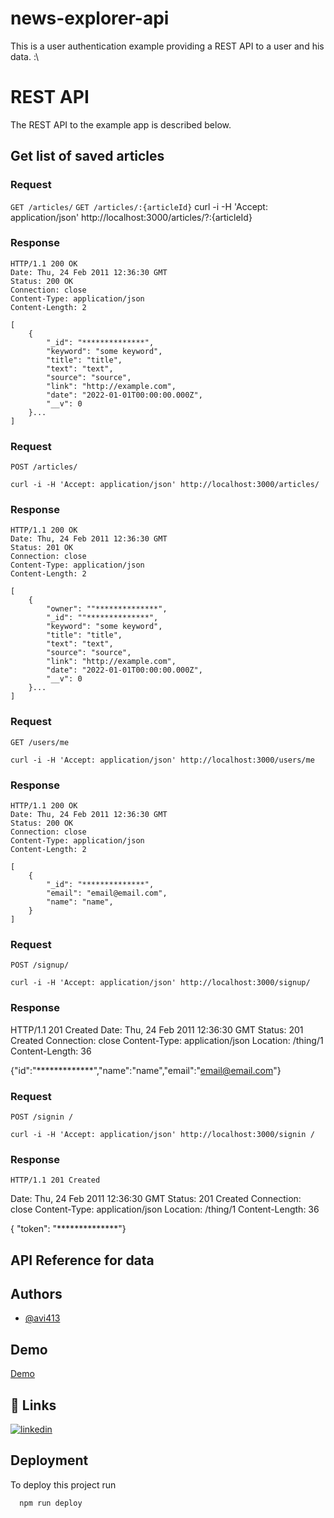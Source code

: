 # news-explorer-api

This is a user authentication example providing a REST API to a user and his data. :\

# REST API

The REST API to the example app is described below.

## Get list of saved articles

### Request

`GET /articles/`
`GET /articles/:{articleId}`
    curl -i -H 'Accept: application/json' http://localhost:3000/articles/?:{articleId}

### Response

    HTTP/1.1 200 OK
    Date: Thu, 24 Feb 2011 12:36:30 GMT
    Status: 200 OK
    Connection: close
    Content-Type: application/json
    Content-Length: 2

    [
        {
            "_id": "**************",
            "keyword": "some keyword",
            "title": "title",
            "text": "text",
            "source": "source",
            "link": "http://example.com",
            "date": "2022-01-01T00:00:00.000Z",
            "__v": 0
        }...
    ]

### Request

`POST /articles/`

    curl -i -H 'Accept: application/json' http://localhost:3000/articles/

### Response

    HTTP/1.1 200 OK
    Date: Thu, 24 Feb 2011 12:36:30 GMT
    Status: 201 OK
    Connection: close
    Content-Type: application/json
    Content-Length: 2

    [
        {
            "owner": ""**************",
            "_id": ""**************",
            "keyword": "some keyword",
            "title": "title",
            "text": "text",
            "source": "source",
            "link": "http://example.com",
            "date": "2022-01-01T00:00:00.000Z",
            "__v": 0
        }...
    ]


### Request

`GET /users/me`

    curl -i -H 'Accept: application/json' http://localhost:3000/users/me

### Response

    HTTP/1.1 200 OK
    Date: Thu, 24 Feb 2011 12:36:30 GMT
    Status: 200 OK
    Connection: close
    Content-Type: application/json
    Content-Length: 2

    [
        {
            "_id": "**************",
            "email": "email@email.com",
            "name": "name",
        }
    ]


### Request

`POST /signup/`

    curl -i -H 'Accept: application/json' http://localhost:3000/signup/

### Response

HTTP/1.1 201 Created
Date: Thu, 24 Feb 2011 12:36:30 GMT
Status: 201 Created
Connection: close
Content-Type: application/json
Location: /thing/1
Content-Length: 36

{"id":"*************","name":"name","email":"email@email.com"}



### Request

`POST /signin /`

    curl -i -H 'Accept: application/json' http://localhost:3000/signin /

### Response

    HTTP/1.1 201 Created
Date: Thu, 24 Feb 2011 12:36:30 GMT
Status: 201 Created
Connection: close
Content-Type: application/json
Location: /thing/1
Content-Length: 36

{ "token": "**************"}

## API Reference for data




## Authors

- [@avi413](https://www.github.com/avi413)


## Demo

[Demo](https://avi413.github.io/)


## 🔗 Links

[![linkedin](https://img.shields.io/badge/linkedin-0A66C2?style=for-the-badge&logo=linkedin&logoColor=white)](https://www.linkedin.com/in/avi-dalal/)

## Deployment

To deploy this project run

```bash
  npm run deploy
```

